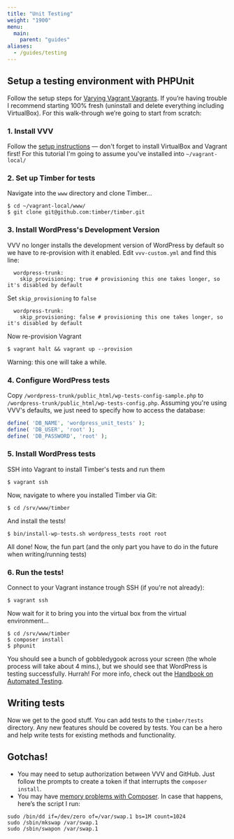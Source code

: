 ```yaml
---
title: "Unit Testing"
weight: "1900"
menu:
  main:
    parent: "guides"
aliases:
  - /guides/testing
---
```


## Setup a testing environment with PHPUnit

Follow the setup steps for [Varying Vagrant Vagrants](https://github.com/Varying-Vagrant-Vagrants/VVV). If you’re having trouble I recommend starting 100% fresh (uninstall and delete everything including VirtualBox). For this walk-through we’re going to start from scratch:

### 1. Install VVV

Follow the [setup instructions](https://varyingvagrantvagrants.org/docs/en-US/installation/) — don't forget to install VirtualBox and Vagrant first! For this tutorial I'm going to assume you've installed into `~/vagrant-local/`

### 2. Set up Timber for tests

Navigate into the `www` directory and clone Timber...

```
$ cd ~/vagrant-local/www/
$ git clone git@github.com:timber/timber.git
```

### 3. Install WordPress's Development Version
VVV no longer installs the development version of WordPress by default so we have to re-provision with it enabled. Edit `vvv-custom.yml` and find this line:

```
  wordpress-trunk:
    skip_provisioning: true # provisioning this one takes longer, so it's disabled by default
```

Set `skip_provisioning` to `false`
```
  wordpress-trunk:
    skip_provisioning: false # provisioning this one takes longer, so it's disabled by default
```

Now re-provision Vagrant

```
$ vagrant halt && vagrant up --provision
```

Warning: this one will take a while.

### 4. Configure WordPress tests
Copy `/wordpress-trunk/public_html/wp-tests-config-sample.php` to `/wordpress-trunk/public_html/wp-tests-config.php`. Assuming you're using VVV's defaults, we just need to specify how to access the database:

```php
define( 'DB_NAME', 'wordpress_unit_tests' );
define( 'DB_USER', 'root' );
define( 'DB_PASSWORD', 'root' );
```

### 5. Install WordPress tests
SSH into Vagrant to install Timber's tests and run them

```
$ vagrant ssh
```

Now, navigate to where you installed Timber via Git:

```
$ cd /srv/www/timber
```

And install the tests!

```
$ bin/install-wp-tests.sh wordpress_tests root root
```

All done! Now, the fun part (and the only part you have to do in the future when writing/running tests)

### 6. Run the tests!

Connect to your Vagrant instance trough SSH (if you're not already):

```
$ vagrant ssh
```

Now wait for it to bring you into the virtual box from the virtual environment...

```
$ cd /srv/www/timber
$ composer install
$ phpunit
```

You should see a bunch of gobbledygook across your screen (the whole process will take about 4 mins.), but we should see that WordPress is testing successfully. Hurrah! For more info, check out the [Handbook on Automated Testing](http://make.wordpress.org/core/handbook/automated-testing/).

## Writing tests

Now we get to the good stuff. You can add tests to the `timber/tests` directory. Any new features should be covered by tests. You can be a hero and help write tests for existing methods and functionality.

## Gotchas!

- You may need to setup authorization between VVV and GitHub. Just follow the prompts to create a token if that interrupts the `composer install`.
- You may have [memory problems with Composer](https://getcomposer.org/doc/articles/troubleshooting.md#proc-open-fork-failed-errors). In case that happens, here’s the script I run:

```
sudo /bin/dd if=/dev/zero of=/var/swap.1 bs=1M count=1024
sudo /sbin/mkswap /var/swap.1
sudo /sbin/swapon /var/swap.1
```
